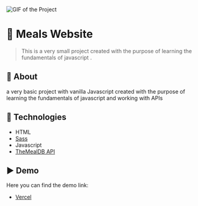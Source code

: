 ![GIF of the Project]("./capture.gif")

# 🍲 Meals Website
> This is a very small project created with the purpose of learning the fundamentals of javascript .

## 🎯 About ##
a very basic project with vanilla Javascript created with the purpose of learning the fundamentals of javascript and working with APIs 

## 🚀 Technologies ##
- HTML
- [Sass](https://sass-lang.com/)
- Javascript
- [TheMealDB API](https://www.themealdb.com/)

## ▶️ Demo

Here you can find the demo link:

- [Vercel](https://dd.cc)
